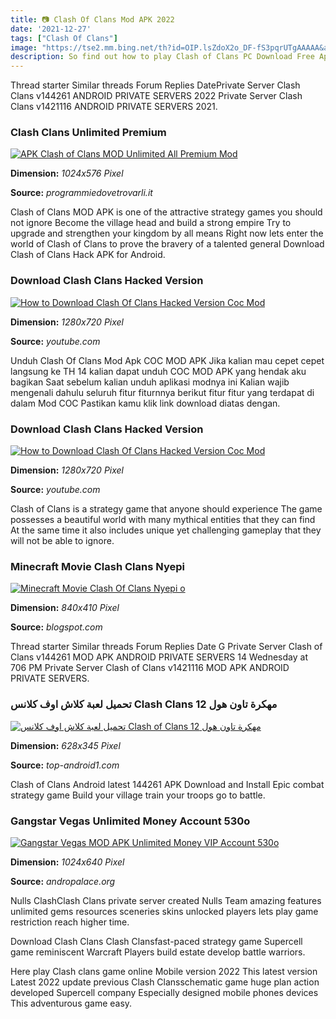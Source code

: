 ```yaml
---
title: 📷 Clash Of Clans Mod APK 2022
date: '2021-12-27'
tags: ["Clash Of Clans"]
image: "https://tse2.mm.bing.net/th?id=OIP.lsZdoX2o_DF-fS3pqrUTgAAAAA&amp;pid=15.1"
description: So find out how to play Clash of Clans PC Download Free App Clash of Clans PC Download Free for Windows 81710 To download and play COC Mod APK For PC we are 
---
```




Thread starter Similar threads Forum Replies DatePrivate Server Clash Clans v144261 ANDROID PRIVATE SERVERS 2022 Private Server Clash Clans v1421116 ANDROID PRIVATE SERVERS 2021.



###  Clash Clans Unlimited Premium 

[![APK Clash of Clans MOD Unlimited All Premium Mod ](https://www.programmiedovetrovarli.it/wp-content/uploads/2020/05/il-colosso-cinese-tencent-acquistato-sviluppatori-clash-of-clans-v2-264885-1024x576.jpg)](https://www.programmiedovetrovarli.it/wp-content/uploads/2020/05/il-colosso-cinese-tencent-acquistato-sviluppatori-clash-of-clans-v2-264885-1024x576.jpg)


**Dimension:** _1024x576 Pixel_ 

**Source:** _programmiedovetrovarli.it_ 


Clash of Clans MOD APK is one of the attractive strategy games you should not ignore Become the village head and build a strong empire Try to upgrade and strengthen your kingdom by all means Right now lets enter the world of Clash of Clans to prove the bravery of a talented general Download Clash of Clans Hack APK for Android.


###  Download Clash Clans Hacked Version 

[![How to Download Clash Of Clans Hacked Version Coc Mod ](https://i.ytimg.com/vi/PpemlxfYjFQ/maxresdefault.jpg)](https://i.ytimg.com/vi/PpemlxfYjFQ/maxresdefault.jpg)


**Dimension:** _1280x720 Pixel_ 

**Source:** _youtube.com_ 


Unduh Clash Of Clans Mod Apk COC MOD APK Jika kalian mau cepet cepet langsung ke TH 14 kalian dapat unduh COC MOD APK yang hendak aku bagikan Saat sebelum kalian unduh aplikasi modnya ini Kalian wajib mengenali dahulu seluruh fitur fiturnnya berikut fitur fitur yang terdapat di dalam Mod COC Pastikan kamu klik link download diatas dengan.


###  Download Clash Clans Hacked Version 

[![How to Download Clash Of Clans Hacked Version Coc Mod ](https://i.ytimg.com/vi/DVfJNi8FD_8/maxresdefault.jpg)](https://i.ytimg.com/vi/DVfJNi8FD_8/maxresdefault.jpg)


**Dimension:** _1280x720 Pixel_ 

**Source:** _youtube.com_ 


Clash of Clans is a strategy game that anyone should experience The game possesses a beautiful world with many mythical entities that they can find At the same time it also includes unique yet challenging gameplay that they will not be able to ignore.


### Minecraft Movie Clash Clans Nyepi 

[![Minecraft Movie Clash Of Clans  Nyepi o](https://lh6.googleusercontent.com/proxy/0mCgNgF03sAapHk-duVYh1rKgpdA8lcMchG7NulUpQda9V39_xIZt9kAnbqmziZIrXAw7s1TyoxplreP3IXiLmdKHHSea53HtQH-enX9FN-UXtx2VMlCAZaOe_d6r8quVqZPwtANL3pjhcyrDCb_JfVZ0zgpj-BU=w1200-h630-p-k-no-nu)](https://lh6.googleusercontent.com/proxy/0mCgNgF03sAapHk-duVYh1rKgpdA8lcMchG7NulUpQda9V39_xIZt9kAnbqmziZIrXAw7s1TyoxplreP3IXiLmdKHHSea53HtQH-enX9FN-UXtx2VMlCAZaOe_d6r8quVqZPwtANL3pjhcyrDCb_JfVZ0zgpj-BU=w1200-h630-p-k-no-nu)


**Dimension:** _840x410 Pixel_ 

**Source:** _blogspot.com_ 


Thread starter Similar threads Forum Replies Date G Private Server Clash of Clans v144261 MOD APK ANDROID PRIVATE SERVERS 14 Wednesday at 706 PM Private Server Clash of Clans v1421116 MOD APK ANDROID PRIVATE SERVERS.


### تحميل لعبة كلاش اوف كلانس Clash Clans مهكرة تاون هول 12 

[![تحميل لعبة كلاش اوف كلانس Clash of Clans مهكرة تاون هول 12 ](https://1.bp.blogspot.com/-d3fZe1amGn8/WrKea9mV7xI/AAAAAAAAOks/6GfLZC3fxTYrQ_4SZ3_9aMOUZ4p2372VwCLcBGAs/s1600/%25D9%2583%25D9%2584%25D8%25A7%25D8%25B4.PNG)](https://1.bp.blogspot.com/-d3fZe1amGn8/WrKea9mV7xI/AAAAAAAAOks/6GfLZC3fxTYrQ_4SZ3_9aMOUZ4p2372VwCLcBGAs/s1600/%25D9%2583%25D9%2584%25D8%25A7%25D8%25B4.PNG)


**Dimension:** _628x345 Pixel_ 

**Source:** _top-android1.com_ 


Clash of Clans Android latest 144261 APK Download and Install Epic combat strategy game Build your village train your troops go to battle.


### Gangstar Vegas Unlimited Money Account 530o

[![Gangstar Vegas MOD APK Unlimited Money VIP Account 530o](https://www.andropalace.org/wp-content/uploads/2015/09/killshot-android-mod-1024x640.jpg)](https://www.andropalace.org/wp-content/uploads/2015/09/killshot-android-mod-1024x640.jpg)


**Dimension:** _1024x640 Pixel_ 

**Source:** _andropalace.org_ 



Nulls ClashClash Clans private server created Nulls Team amazing features unlimited gems resources sceneries skins unlocked players lets play game restriction reach higher time.


Download Clash Clans Clash Clansfast-paced strategy game Supercell game reminiscent Warcraft Players build estate develop battle warriors.


Here play Clash clans game online Mobile version 2022 This latest version Latest 2022 update previous Clash Clansschematic game huge plan action developed Supercell company Especially designed mobile phones devices This adventurous game easy.




